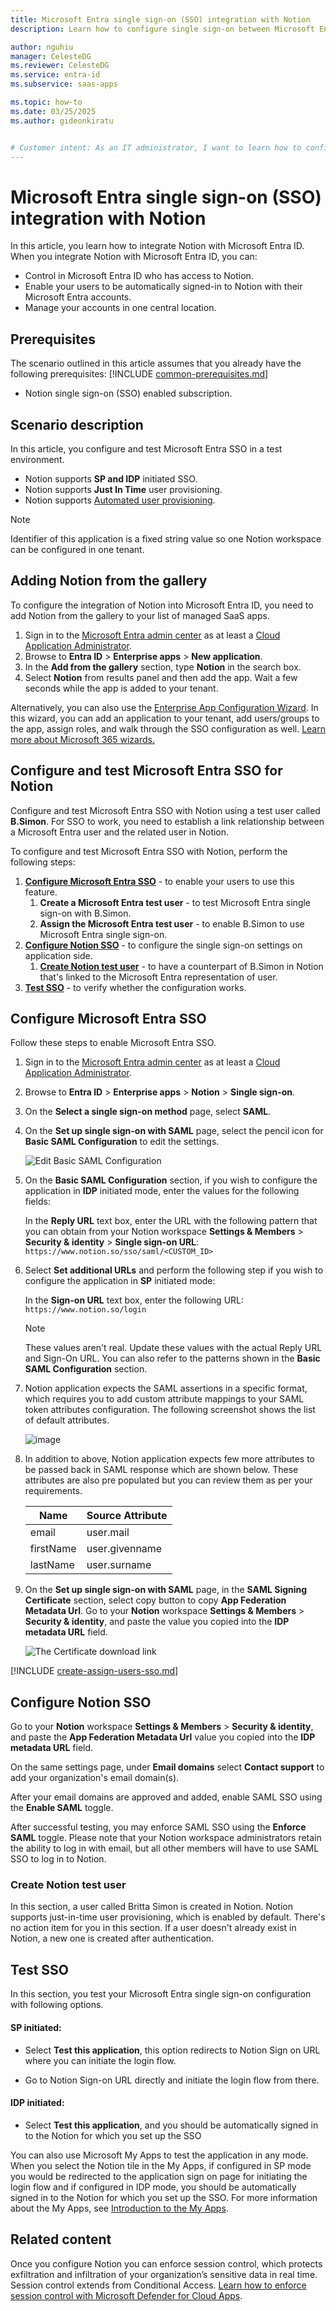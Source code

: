 ```yaml
---
title: Microsoft Entra single sign-on (SSO) integration with Notion
description: Learn how to configure single sign-on between Microsoft Entra ID and Notion.

author: nguhiu
manager: CelesteDG
ms.reviewer: CelesteDG
ms.service: entra-id
ms.subservice: saas-apps

ms.topic: how-to
ms.date: 03/25/2025
ms.author: gideonkiratu


# Customer intent: As an IT administrator, I want to learn how to configure single sign-on between Microsoft Entra ID and Notion so that I can control who has access to Notion, enable automatic sign-in with Microsoft Entra accounts, and manage my accounts in one central location.
---
```


# Microsoft Entra single sign-on (SSO) integration with Notion

In this article,  you learn how to integrate Notion with Microsoft Entra ID. When you integrate Notion with Microsoft Entra ID, you can:

* Control in Microsoft Entra ID who has access to Notion.
* Enable your users to be automatically signed-in to Notion with their Microsoft Entra accounts.
* Manage your accounts in one central location.

## Prerequisites
The scenario outlined in this article assumes that you already have the following prerequisites:
[!INCLUDE [common-prerequisites.md](~/identity/saas-apps/includes/common-prerequisites.md)]
* Notion single sign-on (SSO) enabled subscription.

## Scenario description

In this article,  you configure and test Microsoft Entra SSO in a test environment.

* Notion supports **SP and IDP** initiated SSO.
* Notion supports **Just In Time** user provisioning.
* Notion supports [Automated user provisioning](notion-provisioning-tutorial.md).

> [!NOTE]
> Identifier of this application is a fixed string value so one Notion workspace can be configured in one tenant.

## Adding Notion from the gallery

To configure the integration of Notion into Microsoft Entra ID, you need to add Notion from the gallery to your list of managed SaaS apps.

1. Sign in to the [Microsoft Entra admin center](https://entra.microsoft.com) as at least a [Cloud Application Administrator](~/identity/role-based-access-control/permissions-reference.md#cloud-application-administrator).
1. Browse to **Entra ID** > **Enterprise apps** > **New application**.
1. In the **Add from the gallery** section, type **Notion** in the search box.
1. Select **Notion** from results panel and then add the app. Wait a few seconds while the app is added to your tenant.

 Alternatively, you can also use the [Enterprise App Configuration Wizard](https://portal.office.com/AdminPortal/home?Q=Docs#/azureadappintegration). In this wizard, you can add an application to your tenant, add users/groups to the app, assign roles, and walk through the SSO configuration as well. [Learn more about Microsoft 365 wizards.](/microsoft-365/admin/misc/azure-ad-setup-guides)


<a name='configure-and-test-azure-ad-sso-for-notion'></a>

## Configure and test Microsoft Entra SSO for Notion

Configure and test Microsoft Entra SSO with Notion using a test user called **B.Simon**. For SSO to work, you need to establish a link relationship between a Microsoft Entra user and the related user in Notion.

To configure and test Microsoft Entra SSO with Notion, perform the following steps:

1. **[Configure Microsoft Entra SSO](#configure-azure-ad-sso)** - to enable your users to use this feature.
    1. **Create a Microsoft Entra test user** - to test Microsoft Entra single sign-on with B.Simon.
    1. **Assign the Microsoft Entra test user** - to enable B.Simon to use Microsoft Entra single sign-on.
1. **[Configure Notion SSO](#configure-notion-sso)** - to configure the single sign-on settings on application side.
    1. **[Create Notion test user](#create-notion-test-user)** - to have a counterpart of B.Simon in Notion that's linked to the Microsoft Entra representation of user.
1. **[Test SSO](#test-sso)** - to verify whether the configuration works.

<a name='configure-azure-ad-sso'></a>

## Configure Microsoft Entra SSO

Follow these steps to enable Microsoft Entra SSO.

1. Sign in to the [Microsoft Entra admin center](https://entra.microsoft.com) as at least a [Cloud Application Administrator](~/identity/role-based-access-control/permissions-reference.md#cloud-application-administrator).
1. Browse to **Entra ID** > **Enterprise apps** > **Notion** > **Single sign-on**.
1. On the **Select a single sign-on method** page, select **SAML**.
1. On the **Set up single sign-on with SAML** page, select the pencil icon for **Basic SAML Configuration** to edit the settings.

   ![Edit Basic SAML Configuration](common/edit-urls.png)

1. On the **Basic SAML Configuration** section, if you wish to configure the application in **IDP** initiated mode, enter the values for the following fields:

    In the **Reply URL** text box, enter the URL with the following pattern that you can obtain from your Notion workspace **Settings & Members** > **Security & identity** > **Single sign-on URL**:
    `https://www.notion.so/sso/saml/<CUSTOM_ID>`

1. Select **Set additional URLs** and perform the following step if you wish to configure the application in **SP** initiated mode:

    In the **Sign-on URL** text box, enter the following URL:
    `https://www.notion.so/login`

	> [!NOTE]
	> These values aren't real. Update these values with the actual Reply URL and Sign-On URL. You can also refer to the patterns shown in the **Basic SAML Configuration** section.

1. Notion application expects the SAML assertions in a specific format, which requires you to add custom attribute mappings to your SAML token attributes configuration. The following screenshot shows the list of default attributes.

	![image](common/default-attributes.png)

1. In addition to above, Notion application expects few more attributes to be passed back in SAML response which are shown below. These attributes are also pre populated but you can review them as per your requirements.
	
	| Name |  Source Attribute|
	| ----------- | --------- |
	| email | user.mail |
	| firstName | user.givenname |
	| lastName | user.surname |


1. On the **Set up single sign-on with SAML** page, in the **SAML Signing Certificate** section, select copy button to copy **App Federation Metadata Url**. Go to your **Notion** workspace **Settings & Members** > **Security & identity**, and paste the value you copied into the **IDP metadata URL** field.

	![The Certificate download link](common/copy-metadataurl.png)

<a name='create-an-azure-ad-test-user'></a>

[!INCLUDE [create-assign-users-sso.md](~/identity/saas-apps/includes/create-assign-users-sso.md)]

## Configure Notion SSO

Go to your **Notion** workspace **Settings & Members** > **Security & identity**, and paste the **App Federation Metadata Url** value you copied into the **IDP metadata URL** field.

On the same settings page, under **Email domains** select **Contact support** to add your organization's email domain(s).

After your email domains are approved and added, enable SAML SSO using the **Enable SAML** toggle.

After successful testing, you may enforce SAML SSO using the **Enforce SAML** toggle. Please note that your Notion workspace administrators retain the ability to log in with email, but all other members will have to use SAML SSO to log in to Notion.

### Create Notion test user

In this section, a user called Britta Simon is created in Notion. Notion supports just-in-time user provisioning, which is enabled by default. There's no action item for you in this section. If a user doesn't already exist in Notion, a new one is created after authentication.

## Test SSO 

In this section, you test your Microsoft Entra single sign-on configuration with following options. 

#### SP initiated:

* Select **Test this application**, this option redirects to Notion Sign on URL where you can initiate the login flow.  

* Go to Notion Sign-on URL directly and initiate the login flow from there.

#### IDP initiated:

* Select **Test this application**, and you should be automatically signed in to the Notion for which you set up the SSO 

You can also use Microsoft My Apps to test the application in any mode. When you select the Notion tile in the My Apps, if configured in SP mode you would be redirected to the application sign on page for initiating the login flow and if configured in IDP mode, you should be automatically signed in to the Notion for which you set up the SSO. For more information about the My Apps, see [Introduction to the My Apps](https://support.microsoft.com/account-billing/sign-in-and-start-apps-from-the-my-apps-portal-2f3b1bae-0e5a-4a86-a33e-876fbd2a4510).


## Related content

Once you configure Notion you can enforce session control, which protects exfiltration and infiltration of your organization’s sensitive data in real time. Session control extends from Conditional Access. [Learn how to enforce session control with Microsoft Defender for Cloud Apps](/cloud-app-security/proxy-deployment-any-app).
